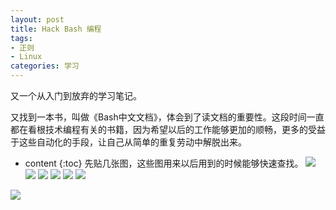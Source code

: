 ```yaml
---
layout: post
title: Hack Bash 编程
tags:
- 正则
- Linux
categories: 学习
---
```

又一个从入门到放弃的学习笔记。

又找到一本书，叫做《Bash中文文档》，体会到了读文档的重要性。这段时间一直都在看根技术编程有关的书籍，因为希望以后的工作能够更加的顺畅，更多的受益于这些自动化的手段，让自己从简单的重复劳动中解脱出来。






* content
{:toc}
先贴几张图，这些图用来以后用到的时候能够快速查找。
![](http://i1.piimg.com/593397/c2024966e78b43f8.png)
![](http://i1.piimg.com/593397/93253d896bfe56ab.jpg)
![](http://i1.piimg.com/593397/c100d4a613392561.jpg)
![](http://i1.piimg.com/593397/e279be21c7c06531.jpg)
![](http://i1.piimg.com/593397/5a465ea6616a334b.jpg)
![](http://i1.piimg.com/593397/6848a9fc268c3469.jpg)

![](http://i1.piimg.com/593397/c2024966e78b43f8t.jpg)

